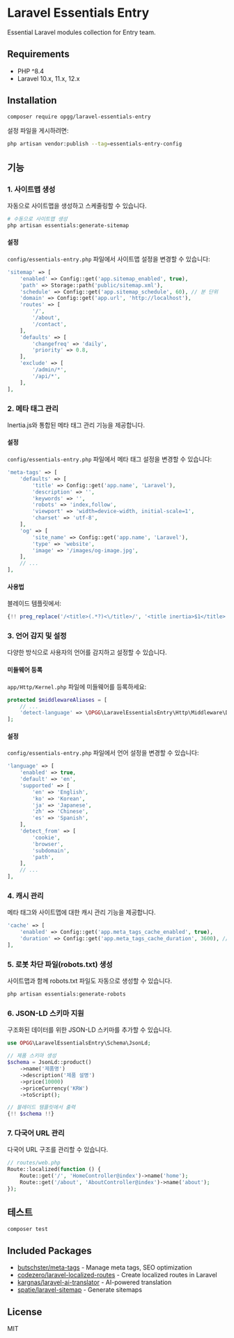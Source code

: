 # Laravel Essentials Entry

Essential Laravel modules collection for Entry team.

## Requirements

- PHP ^8.4
- Laravel 10.x, 11.x, 12.x

## Installation

```bash
composer require opgg/laravel-essentials-entry
```

설정 파일을 게시하려면:

```bash
php artisan vendor:publish --tag=essentials-entry-config
```

## 기능

### 1. 사이트맵 생성

자동으로 사이트맵을 생성하고 스케줄링할 수 있습니다.

```bash
# 수동으로 사이트맵 생성
php artisan essentials:generate-sitemap
```

#### 설정

`config/essentials-entry.php` 파일에서 사이트맵 설정을 변경할 수 있습니다:

```php
'sitemap' => [
    'enabled' => Config::get('app.sitemap_enabled', true),
    'path' => Storage::path('public/sitemap.xml'),
    'schedule' => Config::get('app.sitemap_schedule', 60), // 분 단위
    'domain' => Config::get('app.url', 'http://localhost'),
    'routes' => [
        '/',
        '/about',
        '/contact',
    ],
    'defaults' => [
        'changefreq' => 'daily',
        'priority' => 0.8,
    ],
    'exclude' => [
        '/admin/*',
        '/api/*',
    ],
],
```

### 2. 메타 태그 관리

Inertia.js와 통합된 메타 태그 관리 기능을 제공합니다.

#### 설정

`config/essentials-entry.php` 파일에서 메타 태그 설정을 변경할 수 있습니다:

```php
'meta-tags' => [
    'defaults' => [
        'title' => Config::get('app.name', 'Laravel'),
        'description' => '',
        'keywords' => '',
        'robots' => 'index,follow',
        'viewport' => 'width=device-width, initial-scale=1',
        'charset' => 'utf-8',
    ],
    'og' => [
        'site_name' => Config::get('app.name', 'Laravel'),
        'type' => 'website',
        'image' => '/images/og-image.jpg',
    ],
    // ...
],
```

#### 사용법

블레이드 템플릿에서:

```php
{!! preg_replace('/<title>(.*?)<\/title>/', '<title inertia>$1</title>', Meta::toHtml()) !!}
```

### 3. 언어 감지 및 설정

다양한 방식으로 사용자의 언어를 감지하고 설정할 수 있습니다.

#### 미들웨어 등록

`app/Http/Kernel.php` 파일에 미들웨어를 등록하세요:

```php
protected $middlewareAliases = [
    // ...
    'detect-language' => \OPGG\LaravelEssentialsEntry\Http\Middleware\DetectLanguage::class,
];
```

#### 설정

`config/essentials-entry.php` 파일에서 언어 설정을 변경할 수 있습니다:

```php
'language' => [
    'enabled' => true,
    'default' => 'en',
    'supported' => [
        'en' => 'English',
        'ko' => 'Korean',
        'ja' => 'Japanese',
        'zh' => 'Chinese',
        'es' => 'Spanish',
    ],
    'detect_from' => [
        'cookie',
        'browser',
        'subdomain',
        'path',
    ],
    // ...
],
```

### 4. 캐시 관리

메타 태그와 사이트맵에 대한 캐시 관리 기능을 제공합니다.

```php
'cache' => [
    'enabled' => Config::get('app.meta_tags_cache_enabled', true),
    'duration' => Config::get('app.meta_tags_cache_duration', 3600), // 초 단위
],
```

### 5. 로봇 차단 파일(robots.txt) 생성

사이트맵과 함께 robots.txt 파일도 자동으로 생성할 수 있습니다.

```bash
php artisan essentials:generate-robots
```

### 6. JSON-LD 스키마 지원

구조화된 데이터를 위한 JSON-LD 스키마를 추가할 수 있습니다.

```php
use OPGG\LaravelEssentialsEntry\Schema\JsonLd;

// 제품 스키마 생성
$schema = JsonLd::product()
    ->name('제품명')
    ->description('제품 설명')
    ->price(10000)
    ->priceCurrency('KRW')
    ->toScript();

// 블레이드 템플릿에서 출력
{!! $schema !!}
```

### 7. 다국어 URL 관리

다국어 URL 구조를 관리할 수 있습니다.

```php
// routes/web.php
Route::localized(function () {
    Route::get('/', 'HomeController@index')->name('home');
    Route::get('/about', 'AboutController@index')->name('about');
});
```

## 테스트

```bash
composer test
```

## Included Packages

- [butschster/meta-tags](https://github.com/butschster/meta-tags) - Manage meta tags, SEO optimization
- [codezero/laravel-localized-routes](https://github.com/codezero-be/laravel-localized-routes) - Create localized routes in Laravel
- [kargnas/laravel-ai-translator](https://github.com/kargnas/laravel-ai-translator) - AI-powered translation
- [spatie/laravel-sitemap](https://github.com/spatie/laravel-sitemap) - Generate sitemaps

## License

MIT
